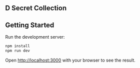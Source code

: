 ## D Secret Collection

## Getting Started

Run the development server:

```bash
npm install
npm run dev
```

Open [http://localhost:3000](http://localhost:3000) with your browser to see the result.


